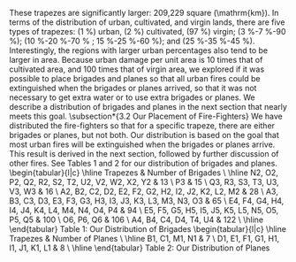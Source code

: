 These trapezes are significantly larger: 209,229 square \(\mathrm{km}\).
In terms of the distribution of urban, cultivated, and virgin lands, there are five types of trapezes: \(1 \%\) urban, \(2 \%\) cultivated, \(97 \%\) virgin; \(3 \%-7 \%-90 \%\); \(10 \%-20 \%-70 \% ; 15 \%-25 \%-60 \%\); and \(25 \%-35 \%-45 \%\). Interestingly, the regions with larger urban percentages also tend to be larger in area. Because urban damage per unit area is 10 times that of cultivated area, and 100 times that of virgin area, we explored if it was possible to place brigades and planes so that all urban fires could be extinguished when the brigades or planes arrived, so that it was not necessary to get extra water or to use extra brigades or planes. We describe a distribution of brigades and planes in the next section that nearly meets this goal.
\subsection*{3.2 Our Placement of Fire-Fighters}
We have distributed the fire-fighters so that for a specific trapeze, there are either brigades or planes, but not both. Our distribution is based on the goal that most urban fires will be extinguished when the brigades or planes arrive. This result is derived in the next section, followed by further discussion of other fires. See Tables 1 and 2 for our distribution of brigades and planes.
\begin{tabular}{l|c}
\hline Trapezes & Number of Brigades \\
\hline N2, O2, P2, Q2, R2, S2, T2, U2, V2, W2, X2, Y2 & 13 \\
P3 & 15 \\
Q3, R3, S3, T3, U3, V3, W3 & 16 \\
A2, B2, C2, D2, E2, F2, G2, H2, I2, J2, K2, L2, M2 & 28 \\
A3, B3, C3, D3, E3, F3, G3, H3, I3, J3, K3, L3, M3, N3, O3 & 65 \\
E4, F4, G4, H4, I4, J4, K4, L4, M4, N4, O4, P4 & 94 \\
E5, F5, G5, H5, I5, J5, K5, L5, N5, O5, P5, Q5 & 100 \\
O6, P6, Q6 & 106 \\
A4, B4, C4, D4, T4, U4 & 122 \\
\hline
\end{tabular}
Table 1: Our Distribution of Brigades
\begin{tabular}{l|c}
\hline Trapezes & Number of Planes \\
\hline B1, C1, M1, N1 & 7 \\
D1, E1, F1, G1, H1, I1, J1, K1, L1 & 8 \\
\hline
\end{tabular}
Table 2: Our Distribution of Planes